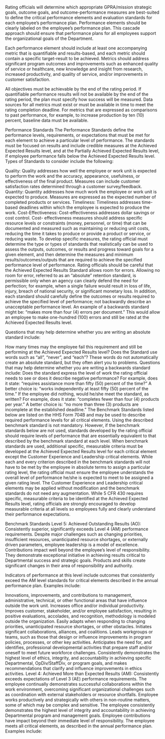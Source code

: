 
Rating officials will determine which appropriate GPRA/mission strategic goals, outcome goals, and outcome-performance measures are best-suited to define the critical performance elements and evaluation standards for each employee’s performance plan. Performance elements should be clearly labeled on the employee’s performance plan. This cascade approach should ensure that performance plans for all employees support the organizational goals of the Department.

Each performance element should include at least one accompanying metric that is quantifiable and results-based, and each metric should contain a specific target-result to be achieved. Metrics should address significant program outcomes and improvements such as enhanced quality of service or healthcare, new knowledge and insight from research, increased productivity, and quality of service, and/or improvements in customer satisfaction.

All objectives must be achievable by the end of the rating period. If quantifiable performance results will not be available by the end of the rating period, the plan must specify how success will be measured. Data sources for all metrics must exist or must be available in time to meet the rating completion deadline. For metrics that are expressed as comparisons to past performance, for example, to increase production by ten (10) percent, baseline data must be available.

Performance Standards
The Performance Standards define the performance levels, requirements, or expectations that must be met for each element to achieve a particular level of performance. The standards must be focused on results and include credible measures at the Achieved Expected Results level, and at the Partially Achieved Expected Results level, if employee performance falls below the Achieved Expected Results level. Types of Standards to consider include the following:

Quality: Quality addresses how well the employee or work unit is expected to perform the work and the accuracy, appearance, usefulness, or effectiveness of the final product. Measures can include customer satisfaction rates determined through a customer survey/feedback.
Quantity: Quantity addresses how much work the employee or work unit is expected to produce. Measures are expressed as the expected number of completed products or services.
Timeliness: Timeliness addresses time-based deadlines within which the employee is expected to produce the work.
Cost-Effectiveness: Cost-effectiveness addresses dollar savings or cost control. Cost- effectiveness measures should address specific resource levels or constraints (money, personnel, or time) that can be documented and measured such as maintaining or reducing unit costs, reducing the time it takes to produce or provide a product or service, or reducing waste.
To develop specific measures, the rating official must determine the type or types of standards that realistically can be used to assess the outputs, outcomes, or results and progress toward goals for a given element, and then determine the measures and minimum results/outcomes/outputs that are required to achieve the specified performance level of performance. Rating officials should be careful that the Achieved Expected Results Standard allows room for errors. Allowing no room for error, referred to as an “absolute” retention standard, is permissible only when an agency can clearly defend the need for perfection; for example, when a single failure would result in loss of life, injury, breach of national security, or significant monetary loss. In addition, each standard should carefully define the outcomes or results required to achieve the specified level of performance; not backwardly describe an unacceptable performance level. An example of a backwards standard might be: “makes more than four (4) errors per document.” This would allow an employee to make one-hundred (100) errors and still be rated at the Achieved Expected Results level.


Questions that may help determine whether you are writing an absolute standard include:

How many times may the employee fail this requirement and still be performing at the Achieved Expected Results level?
Does the Standard use words such as “all”, “never”, and “each”? These words do not automatically create an absolute standard, but they often alert you to problems.
Questions that may help determine whether you are writing a backwards standard include:
Does the standard express the level of work the rating official needs to see or does it describe negative performance? For example, does it state: “requires assistance more than fifty (50) percent of the time?” A better choice is: “works independently at least fifty (50) percent of the time.”
If the employee did nothing, would he/she meet the standard, as written? For example, does it state: “completes fewer than four (4) products per year.” A better choice is: “no more than three (3) products are incomplete at the established deadline.”
The Benchmark Standards listed below are listed on the HHS Form 704B and may be used to describe required performance levels for all critical elements. Using the described benchmark standard is not mandatory. However, if the benchmark standards below are not used, standards developed by the rating official should require levels of performance that are essentially equivalent to that described by the benchmark standard at each level. When benchmark standards are used, additional specific, measurable criteria must be developed at the Achieved Expected Results level for each critical element except the Customer Experience and Leadership critical elements. While each and every criterion described in the benchmark standards will not have to be met by the employee in absolute terms to assign a particular rating level, the rating official must ensure the employee understands the overall level of performance he/she is expected to meet to be assigned a given rating level. The Customer Experience and Leadership critical elements may be applied without modification and the benchmark standards do not need any augmentation. While 5 CFR 430 requires specific, measurable criteria to be identified at the Achieved Expected Results level, rating officials are strongly encouraged to develop measurable criteria at all levels so employees fully and clearly understand their performance expectations.

Benchmark Standards
Level 5: Achieved Outstanding Results (AO): Consistently superior, significantly exceeds Level 4 (AM) performance requirements. Despite major challenges such as changing priorities, insufficient resources, unanticipated resource shortages, or externally driven parameters, employee leadership is a model of excellence. Contributions impact well beyond the employee’s level of responsibility. They demonstrate exceptional initiative in achieving results critical to Departmental success and strategic goals. Products and skills create significant changes in their area of responsibility and authority.

Indicators of performance at this level include outcomes that consistently exceed the AM level standards for critical elements described in the annual performance plan. Examples include:

Innovations, improvements, and contributions to management, administrative, technical, or other functional areas that have influence outside the work unit.
Increases office and/or individual productivity.
Improves customer, stakeholder, and/or employee satisfaction, resulting in positive evaluations, accolades, and recognition, methodology is modeled outside the organization.
Easily adapts when responding to changing priorities, unanticipated resource shortages, or other obstacles.
Initiates significant collaborations, alliances, and coalitions.
Leads workgroups or teams, such as those that design or influence improvements in program policies, processes, or other key activities.
Anticipates the need for, and identifies, professional developmental activities that prepare staff and/or oneself to meet future workforce challenges.
Consistently demonstrates the highest level of ethics, integrity, and accountability in achieving specific Departmental, OpDiv/StaffDiv, or program goals, and makes recommendations that clarify and influence improvements in ethics activities.
Level 4: Achieved More than Expected Results (AM): Consistently exceeds expectations of Level 3 (AE) performance requirements. The employee continually demonstrates successful collaborations within the work environment, overcoming significant organizational challenges such as coordination with external stakeholders or resource shortfalls. Employee works productively and strategically with others in non-routine matters, some of which may be complex and sensitive. The employee consistently demonstrates the highest level of integrity and accountability in achieving Departmental program and management goals. Employee contributions have impact beyond their immediate level of responsibility. The employee meets all critical elements, as described in the annual performance plan. Examples include:
